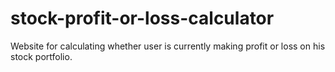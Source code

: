 # stock-profit-or-loss-calculator
 Website for calculating whether user is currently making profit or loss on his stock portfolio.
